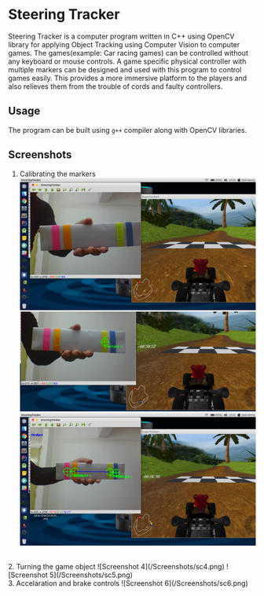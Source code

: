 # Steering Tracker

Steering Tracker is a computer program written in C++ using OpenCV library for applying Object Tracking using Computer Vision to computer games. The games(example: Car racing games) can be controlled without any keyboard or mouse controls. A game specific physical controller with multiple markers can be designed and used with this program to control games easily. This provides a more immersive platform to the players and also relieves them from the trouble of cords and faulty controllers.

## Usage
The program can be built using `g++` compiler along with OpenCV libraries.  

## Screenshots
1. Calibrating the markers
![Screenshot 1](/Screenshots/sc1.png)
![Screenshot 2](/Screenshots/sc2.png)
![Screenshot 3](/Screenshots/sc3.png)
<br>
2. Turning the game object
![Screenshot 4](/Screenshots/sc4.png)
![Screenshot 5](/Screenshots/sc5.png)
<br>
3. Accelaration and brake controls
![Screenshot 6](/Screenshots/sc6.png)